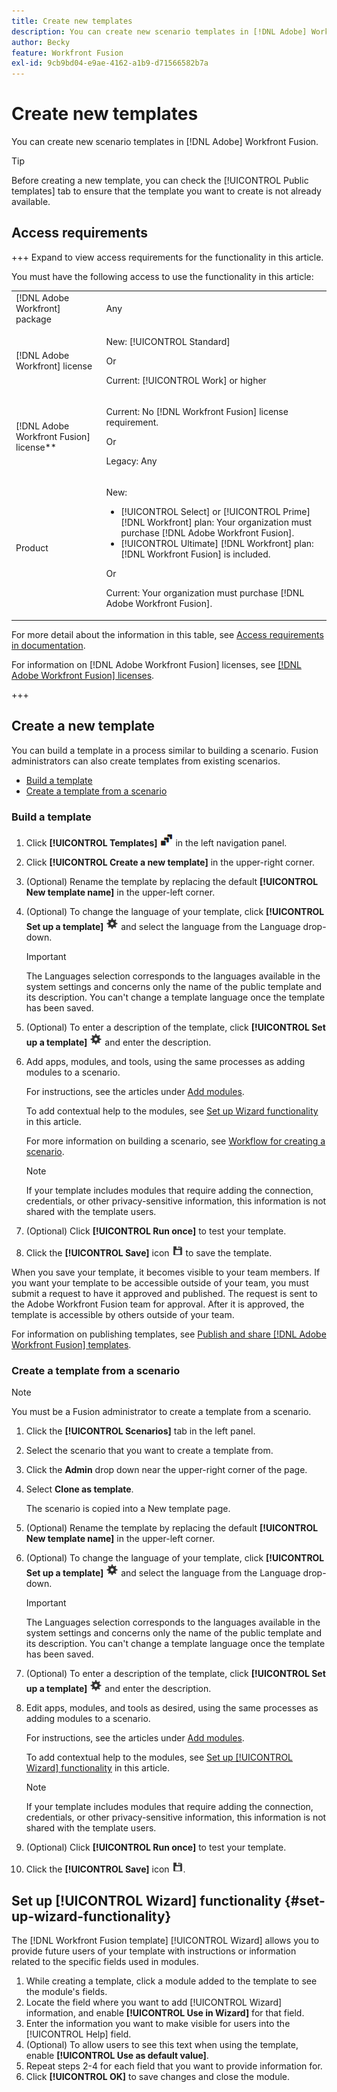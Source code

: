 ```yaml
---
title: Create new templates
description: You can create new scenario templates in [!DNL Adobe] Workfront Fusion.
author: Becky
feature: Workfront Fusion
exl-id: 9cb9bd04-e9ae-4162-a1b9-d71566582b7a
---
```

# Create new templates

You can create new scenario templates in [!DNL Adobe] Workfront Fusion.

>[!TIP]
>
>Before creating a new template, you can check the [!UICONTROL Public templates] tab to ensure that the template you want to create is not already available.

## Access requirements

+++ Expand to view access requirements for the functionality in this article.

You must have the following access to use the functionality in this article:

<table style="table-layout:auto">
 <col> 
 <col> 
 <tbody> 
  <tr> 
   <td role="rowheader">[!DNL Adobe Workfront] package</td> 
   <td> <p>Any</p> </td> 
  </tr> 
  <tr data-mc-conditions=""> 
   <td role="rowheader">[!DNL Adobe Workfront] license</td> 
   <td> <p>New: [!UICONTROL Standard]</p><p>Or</p><p>Current: [!UICONTROL Work] or higher</p> </td> 
  </tr> 
  <tr> 
   <td role="rowheader">[!DNL Adobe Workfront Fusion] license**</td> 
   <td>
   <p>Current: No [!DNL Workfront Fusion] license requirement.</p>
   <p>Or</p>
   <p>Legacy: Any </p>
   </td> 
  </tr> 
  <tr> 
   <td role="rowheader">Product</td> 
   <td>
   <p>New:</p> <ul><li>[!UICONTROL Select] or [!UICONTROL Prime] [!DNL Workfront] plan: Your organization must purchase [!DNL Adobe Workfront Fusion].</li><li>[!UICONTROL Ultimate] [!DNL Workfront] plan: [!DNL Workfront Fusion] is included.</li></ul>
   <p>Or</p>
   <p>Current: Your organization must purchase [!DNL Adobe Workfront Fusion].</p>
   </td> 
  </tr>
 </tbody> 
</table>

For more detail about the information in this table, see [Access requirements in documentation](/help/workfront-fusion/references/licenses-and-roles/access-level-requirements-in-documentation.md).

For information on [!DNL Adobe Workfront Fusion] licenses, see [[!DNL Adobe Workfront Fusion] licenses](/help/workfront-fusion/set-up-and-manage-workfront-fusion/licensing-operations-overview/license-automation-vs-integration.md).

+++

## Create a new template

You can build a template in a process similar to building a scenario. Fusion administrators can also create templates from existing scenarios.

* [Build a template](#build-a-template)
* [Create a template from a scenario](#create-a-template-from-a-scenario)

### Build a template

1. Click **[!UICONTROL Templates]** ![Templates icon](assets/templates-icon.png) in the left navigation panel.
1. Click **[!UICONTROL Create a new template]** in the upper-right corner.
1. (Optional) Rename the template by replacing the default **[!UICONTROL New template name]** in the upper-left corner.
1. (Optional) To change the language of your template, click **[!UICONTROL Set up a template]** ![Scenario settings icon](assets/scenario-settings-icon.png) and select the language from the Language drop-down.

   >[!IMPORTANT]
   >
   >The Languages selection corresponds to the languages available in the system settings and concerns only the name of the public template and its description. You can't change a template language once the template has been saved.

1. (Optional) To enter a description of the template, click **[!UICONTROL Set up a template]** ![Scenario settings icon](assets/scenario-settings-icon.png) and enter the description.
1. Add apps, modules, and tools, using the same processes as adding modules to a scenario.

   For instructions, see the articles under [Add modules](/help/workfront-fusion/create-scenarios/add-modules/add-modules-toc.md).

   To add contextual help to the modules, see [Set up Wizard functionality](#set-up-wizard-functionality) in this article.

   For more information on building a scenario, see [Workflow for creating a scenario](/help/workfront-fusion/create-scenarios/plan-a-scenario/create-a-scenario-workflow.md).

   >[!NOTE]
   >
   >If your template includes modules that require adding the connection, credentials, or other privacy-sensitive information, this information is not shared with the template users.

1. (Optional) Click **[!UICONTROL Run once]** to test your template.
1. Click the **[!UICONTROL Save]** icon ![Save icon](assets/save-icon.png) to save the template.

When you save your template, it becomes visible to your team members. If you want your template to be accessible outside of your team, you must submit a request to have it approved and published. The request is sent to the Adobe Workfront Fusion team for approval. After it is approved, the template is accessible by others outside of your team.

For information on publishing templates, see [Publish and share [!DNL Adobe Workfront Fusion] templates](/help/workfront-fusion/create-and-manage-templates/publish-and-share-fusion-templates.md).

### Create a template from a scenario

>[!NOTE]
>
>You must be a Fusion administrator to create a template from a scenario. 

1. Click the **[!UICONTROL Scenarios]** tab in the left panel.
1. Select the scenario that you want to create a template from.
1. Click the **Admin** drop down near the upper-right corner of the page.
1. Select **Clone as template**.
   
   The scenario is copied into a New template page.
1. (Optional) Rename the template by replacing the default **[!UICONTROL New template name]** in the upper-left corner.
1. (Optional) To change the language of your template, click **[!UICONTROL Set up a template]** ![Scenario settings icon](assets/scenario-settings-icon.png) and select the language from the Language drop-down.

   >[!IMPORTANT]
   >
   >The Languages selection corresponds to the languages available in the system settings and concerns only the name of the public template and its description. You can't change a template language once the template has been saved.

1. (Optional) To enter a description of the template, click **[!UICONTROL Set up a template]** ![Scenario settings icon](assets/scenario-settings-icon.png) and enter the description.
1. Edit apps, modules, and tools as desired, using the same processes as adding modules to a scenario.

   For instructions, see the articles under [Add modules](/help/workfront-fusion/create-scenarios/add-modules/add-modules-toc.md).

   To add contextual help to the modules, see [Set up [!UICONTROL Wizard] functionality](#set-up-wizard-functionality) in this article.

   >[!NOTE]
   >
   >If your template includes modules that require adding the connection, credentials, or other privacy-sensitive information, this information is not shared with the template users.

1. (Optional) Click **[!UICONTROL Run once]** to test your template.
1. Click the **[!UICONTROL Save]** icon ![Save icon](assets/save-icon.png).

## Set up [!UICONTROL Wizard] functionality {#set-up-wizard-functionality}

The [!DNL Workfront Fusion template] [!UICONTROL Wizard] allows you to provide future users of your template with instructions or information related to the specific fields used in modules.

1. While creating a template, click a module added to the template to see the module's fields.
1. Locate the field where you want to add [!UICONTROL Wizard] information, and enable **[!UICONTROL Use in Wizard]** for that field.
1. Enter the information you want to make visible for users into the [!UICONTROL Help] field.
1. (Optional) To allow users to see this text when using the template, enable **[!UICONTROL Use as default value]**.
1. Repeat steps 2-4 for each field that you want to provide information for.
1. Click **[!UICONTROL OK]** to save changes and close the module.
